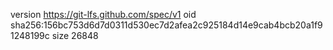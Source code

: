 version https://git-lfs.github.com/spec/v1
oid sha256:156bc753d6d7d0311d530ec7d2afea2c925184d14e9cab4bcb20a1f91248199c
size 26848
